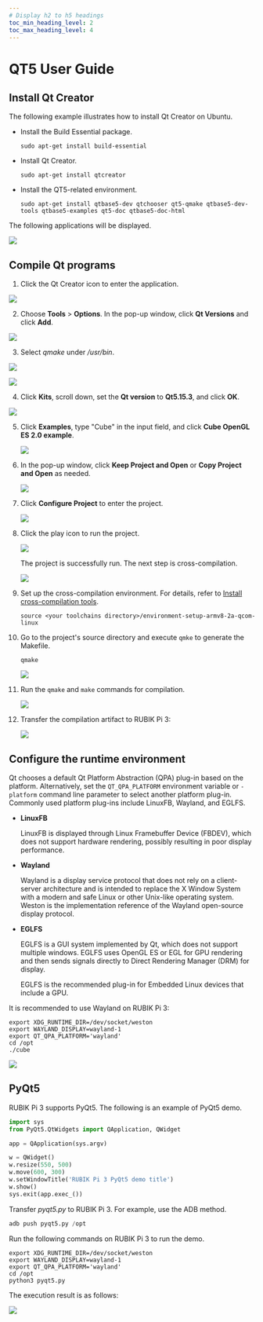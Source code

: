 ```yaml
---
# Display h2 to h5 headings
toc_min_heading_level: 2
toc_max_heading_level: 4
---
```


# QT5 User Guide

## Install Qt Creator

The following example illustrates how to install Qt Creator on Ubuntu.

* Install the Build Essential package.

  ```shell
  sudo apt-get install build-essential
  ```

* Install Qt Creator.

  ```shell
  sudo apt-get install qtcreator
  ```

* Install the QT5-related environment.

  ```shell
  sudo apt-get install qtbase5-dev qtchooser qt5-qmake qtbase5-dev-tools qtbase5-examples qt5-doc qtbase5-doc-html
  ```

The following applications will be displayed.

![](images/image-215.jpg)

## Compile Qt programs

1. Click the Qt Creator icon to enter the application.

![](images/image-213.jpg)

2. Choose **Tools** > **Options**. In the pop-up window, click **Qt Versions** and click **Add**.

![](images/image-214.jpg)

3. Select *qmake* under */usr/bin*.

![](images/image-210.jpg)

![](images/image-211.jpg)

4. Click **Kits**, scroll down, set the **Qt version** to **Qt5.15.3**, and click **OK**.

![](images/image-212.jpg)

5. Click **Examples**, type "Cube" in the input field, and click **Cube OpenGL ES 2.0 example**.

   ![](images/image-238.jpg)

6. In the pop-up window, click **Keep Project and Open** or **Copy Project and Open** as needed.

   ![](images/image-231.jpg)

7. Click **Configure Project** to enter the project.

   ![](images/image-237.jpg)

8. Click the play icon to run the project.

   ![](images/image-233.jpg)

   The project is successfully run. The next step is cross-compilation.

   ![](images/image-236.jpg)

1. Set up the cross-compilation environment. For details, refer to [Install cross-compilation tools](./1.get-started.md#Installcross-compilationtools).

   ```shell
   source <your toolchains directory>/environment-setup-armv8-2a-qcom-linux
   ```

2. Go to the project's source directory and execute `qmke` to generate the Makefile.

   ```shell
   qmake
   ```

   ![](images/image-229.jpg)

3. Run the `qmake` and `make` commands for compilation.

   ![](images/image-228.jpg)

4. Transfer the compilation artifact to RUBIK Pi 3:

   ![](images/image-235.jpg)

## Configure the runtime environment

Qt chooses a default Qt Platform Abstraction (QPA) plug-in based on the platform. Alternatively, set the `QT_QPA_PLATFORM` environment variable or `-platform` command line parameter to select another platform plug-in. Commonly used platform plug-ins include LinuxFB, Wayland, and EGLFS.

* **LinuxFB**

  LinuxFB is displayed through Linux Framebuffer Device (FBDEV), which does not support hardware rendering, possibly resulting in poor display performance.

* **Wayland**

  Wayland is a display service protocol that does not rely on a client-server architecture and is intended to replace the X Window System with a modern and safe Linux or other Unix-like operating system. Weston is the implementation reference of the Wayland open-source display protocol.

* **EGLFS**

  EGLFS is a GUI system implemented by Qt, which does not support multiple windows. EGLFS uses OpenGL ES or EGL for GPU rendering and then sends signals directly to Direct Rendering Manager (DRM) for display.

  EGLFS is the recommended plug-in for Embedded Linux devices that include a GPU.

It is recommended to use Wayland on RUBIK Pi 3:

```shell
export XDG_RUNTIME_DIR=/dev/socket/weston  
export WAYLAND_DISPLAY=wayland-1  
export QT_QPA_PLATFORM='wayland'  
cd /opt  
./cube
```

![](images/image-234.jpg)

## PyQt5

RUBIK Pi 3 supports PyQt5. The following is an example of PyQt5 demo.

```python
import sys
from PyQt5.QtWidgets import QApplication, QWidget

app = QApplication(sys.argv)

w = QWidget()
w.resize(550, 500)
w.move(600, 300)
w.setWindowTitle('RUBIK Pi 3 PyQt5 demo title')
w.show()
sys.exit(app.exec_())
```

Transfer *pyqt5.py* to RUBIK Pi 3. For example, use the ADB method.

```python
adb push pyqt5.py /opt
```

Run the following commands on RUBIK Pi 3 to run the demo.

```shell
export XDG_RUNTIME_DIR=/dev/socket/weston
export WAYLAND_DISPLAY=wayland-1
export QT_QPA_PLATFORM='wayland'
cd /opt
python3 pyqt5.py
```

The execution result is as follows:

![](images/image-230.jpg)